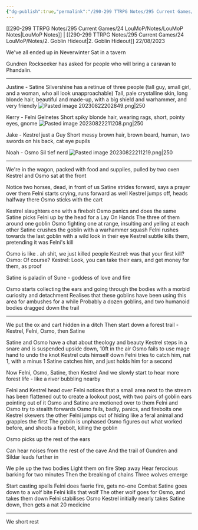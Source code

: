 ```yaml
---
{"dg-publish":true,"permalink":"/290-299 TTRPG Notes/295 Current Games/24 LouMoP/Notes/1. LouMoP Gathers/"}
---
```



[[290-299 TTRPG Notes/295 Current Games/24 LouMoP/Notes/LouMoP Notes\|LouMoP Notes]] | [[290-299 TTRPG Notes/295 Current Games/24 LouMoP/Notes/2. Goblin Hideout\|2. Goblin Hideout]]
22/08/2023

We've all ended up in Neverwinter
Sat in a tavern

Gundren Rockseeker has asked for people who will bring a caravan to Phandalin.

---

Justine - Satine Silvershine
has a retinue of three people (tall guy, small girl, and a woman, who all look unapproachable)
Tall, pale crystalline skin, long blonde hair, beautiful and made-up, with a big shield and warhammer, and very friendly
![Pasted image 20230822202849.png|250](/img/user/290-299%20TTRPG%20Notes/295%20Current%20Games/24%20LouMoP/Attachments/Pasted%20image%2020230822202849.png)

Kerry - Felni Gelnetes
Short spiky blonde hair, wearing rags, short, pointy eyes, gnome
![Pasted image 20230822211208.png|250](/img/user/290-299%20TTRPG%20Notes/295%20Current%20Games/24%20LouMoP/Attachments/Pasted%20image%2020230822211208.png)

Jake - Kestrel
just a Guy
Short messy brown hair, brown beard, human, two swords on his back, cat eye pupils

Noah - Osmo Sil
tief nerd
![Pasted image 20230822211219.png|250](/img/user/290-299%20TTRPG%20Notes/295%20Current%20Games/24%20LouMoP/Attachments/Pasted%20image%2020230822211219.png)

---

We're in the wagon, packed with food and supplies, pulled by two oxen
Kestrel and Osmo sat at the front

Notice two horses, dead, in front of us
Satine strides forward, says a prayer over them
Felni starts crying, runs forward as well
Kestrel jumps off, heads halfway there
Osmo sticks with the cart

Kestrel slaughters one with a firebolt
Osmo panics and does the same
Satine picks Felni up by the head for a Lay On Hands
The three of them around one goblin
Osmo fighting one at range, insulting and yelling at each other
Satine crushes the goblin with a warhammer squash
Felni rushes towards the last goblin with a wild look in their eye
Kestrel subtle kills them, pretending it was Felni's kill

Osmo is like . ah shit, we just killed people
Kestrel: was that your first kill?
Osmo: Of course?
Kestrel: Look, you can take their ears, and get money for them, as proof

Satine is paladin of Sune - goddess of love and fire

Osmo starts collecting the ears and going through the bodies with a morbid curiosity and detachment
Realises that these goblins have been using this area for ambushes for a while
Probably a dozen goblins, and two humanoid bodies dragged down the trail

---

We put the ox and cart hidden in a ditch
Then start down a forest trail - Kestrel, Felni, Osmo, then Satine

Satine and Osmo have a chat about theology and beauty
Kestrel steps in a snare and is suspended upside down, 10ft in the air
Osmo fails to use mage hand to undo the knot
Kestrel cuts himself down
Felni tries to catch him, nat 1, with a minus 1
Satine catches him, and just holds him for a second

Now Felni, Osmo, Satine, then Kestrel
And we slowly start to hear more forest life - like a river bubbling nearby

Felni and Kestrel head over
Felni notices that a small area next to the stream has been flattened out to create a lookout post, with two pairs of goblin ears pointing out of it
Osmo and Satine are motioned over to them
Felni and Osmo try to stealth forwards
Osmo fails, badly, panics, and firebolts one
Kestrel skewers the other
Felni jumps out of hiding like a feral animal and grapples the first
The goblin is unphased
Osmo figures out what worked before, and shoots a firebolt, killing the goblin

Osmo picks up the rest of the ears

Can hear noises from the rest of the cave
And the trail of Gundren and Sildar leads further in

We pile up the two bodies
Light them on fire
Step away
Hear ferocious barking for two minutes
Then the breaking of chains
Three wolves emerge

Start casting spells
Felni does faerie fire, gets no-one
Combat
Satine goes down to a wolf bite
Felni kills that wolf
The other wolf goes for Osmo, and takes them down
Felni stabilises Osmo
Kestrel initially nearly takes Satine down, then gets a nat 20 medicine

---

We short rest
